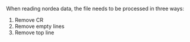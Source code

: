 When reading nordea data, the file needs to be processed in three ways:

1. Remove CR
2. Remove empty lines
3. Remove top line

